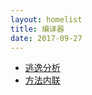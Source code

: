 ```yaml
---
layout: homelist
title: 编译器
date: 2017-09-27
---
```


* [逃逸分析](/home/hotspot/compiler/escape-analysis.html?虚拟机,编译器)
* [方法内联](/home/hotspot/compiler/method-inline.html?虚拟机,编译器)
